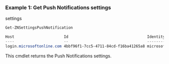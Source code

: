 ### Example 1: Get Push Notifications settings
 settings
```powershell
Get-ZNSettingsPushNotification

Host                      Id                                   IdentityProvider
----                      --                                   ----------------
login.microsoftonline.com 4bbf96f1-7cc5-4711-84cd-f16ba41265a8 microsoftAuthenticator
```

This cmdlet returns the Push Notifications settings.
